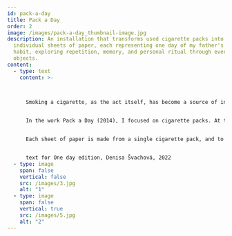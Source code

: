 ```yaml
---
id: pack-a-day
title: Pack a Day
order: 2
image: /images/pack-a-day_thumbnail-image.jpg
description: An installation that transforms used cigarette packs into
  individual sheets of paper, each representing one day of my father's smoking
  habit, exploring repetition, memory, and personal ritual through everyday
  objects.
content:
  - type: text
    content: >-
      


      Smoking a cigarette, as the act itself, has become a source of inspiration for many projects for me. It is traditionally used as a film symbol, but I have tried to explore how diffrent media such as installation or performance can elaborate on it. This ritual requires a certain movement of the body in the same sequence. The smokers behave very naturally, but one can notice their individuality in different approaches to the different parts of this ritual. I have observed and documented the smokers. My aim was to create as accurate description of each person's individual approach to smoking and capture the autenticity of personal approach to it. For several years I also took pictures of my own cigarettes that I smoke. I used these photos for performance In The Heat Of 7', 2017.


      In the work Pack a Day (2014), I focused on cigarette packs. At the beginning I collected all the boxes. On some of the boxes I have found various handwritten messages forgotten cigarettes, papers or tickets. However, my main focus was on the boxes from one particluar person, my father. He used to smoke pack of cigarettes a day. He created this habit to control his consumption and regulate how much he smokes. The particular consistency of this habit has inspired me to create a calendar from each box that he smoked everyday.


      Each sheet of paper is made from a single cigarette pack, and to make my father's "a pack a day" rule clear, each page has a date stamped on it. I created the paper using the carpet technique, which really achieved the effect of each paper being made from just one cigarette box. Depending on which box I used, the paper is a slightly different colour and texture. 


      text for One day edition, Denisa Švachová, 2022
  - type: image
    span: false
    vertical: false
    src: /images/3.jpg
    alt: "1"
  - type: image
    span: false
    vertical: true
    src: /images/5.jpg
    alt: "2"
---
```

